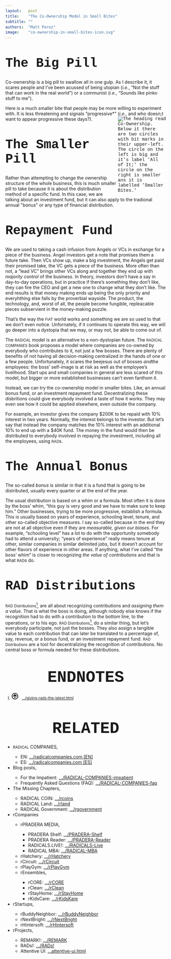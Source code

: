 ```yaml
---
layout:   post
title:    "The Co-Ownership Model in Small Bites"
subtitle: ""
authors:  "Matt Perez"
image:    "co-ownership-in-small-bites-icon.svg"
---
```


<div style="display:none;">
 <p>Co-ownership is a big pill to swallow in one gulp, so we need to make smaller pills.</p>
</div>

<h1 style="font-size:40px; font-family:Courier New, monospace;  margin-top:50px; ">The Big Pill</h1>
 <p>Co-ownership is a big pill to swallow all in one gulp. As I describe it, it scares people and I&rsquo;ve been acussed of being utopian (<em>i.e.</em>, &ldquo;Not the  stuff that can work in the real world&rdquo;) or a communist (<em>i.e.</em>, &ldquo;Sounds like pinko stuff to me&rdquo;).</p>
 <p>Here is a much smaller bite that people may be more willing to experiment with. It is less threatening and signals &ldquo;progressive*&rdquo; (<em>i.e.</em>, and who doesn;t want to appear progressive these days?).
 <img style="margin:0; float:right; font-family:Courier New, monospace; " src="/assets/img/co-ownership-big-bite-small-bite" alt="The heading read Co-Ownership. Below it there are two circles with bit marks in their upper-left. The circle on the left is big and it's label 'All of It;' the circle on the right is smaller ans it is labelled 'Smaller Bites.'" width="30%">
 </p>
<h1 style="font-size:40px; font-family:Courier New, monospace; margin-top:50px; ">The Smaller Pill</h1>
 <p>Rather than attempting to change the ownership structure of the whole business, this is much smaller pill to take because it is about the distribution method of a specific fund. In this case, we are talking about an investment fund, but it can also apply to the tradional annual "bonus" or any type of financial distribution.</p>

<h1 style="font-size:40px; font-family:Courier New, monospace;  margin-top:50px;">Repayment Fund</h1>
 <p>We are used to taking a cash infusion from Angels or VCs in exchange for a piece of the business. Angel investors get a note that promises them a future take. Then VCs show up, make a big investment, the Angels get paid their promised take, the VC gets a piece of the business. More often than not, a &ldquo;lead VC&rdquo; brings other VCs along and together they end up with <em>majority control</em> of the business. In theory, investors don&rsquo;t have a say in day-to-day operations, but in practice if there&rsquo;s something they don&rsquo;t like, they can fire the CEO and get a new one to change what they don&rsquo;t like. The end results is that money making ends up being the only priority and everyhthing else falls by the proverbial wayside. The product, the technology, and, worst of all, the people become fungible, repleacable pieces subservient in the money-making puzzle.</p>
 <p>That&rsquo;s the way the <span style="font-size:smaller; ">FIAT</span> world works and something we are so used to that we don&rsquo;t even notice. Unfornately, if it continues to operate this way, we will go deeper into a dystopia that we may, or may not, be able to come out of.</p>
 <p>The <span style="font-size:smaller; ">RADICAL</span> model is an alternative to a non-dystopian future. The <span style="font-size:smaller; ">RADICAL COMPANIES</span> book proposes a model where companies are co-owned by everybody who contributes to it, not just a few bosses. There are plenty of benefits of not having all decision-making centralized in the hands of one or a few people.  Unfortunately, it scares the beejesus out of bosses <em>and</em>the employees: the boss&rsquo; self-image is at risk as well as the employee&rsquo;s livelihood. Start ups and small companies in general are less scared of this model, but bigger or more established businesses can&rsquo;t even fanthom it.</p>
 <p>Instead, we can try the co-ownership model in smaller bites. Like, an annual bonus fund, or an investment repayment fund. Decentralizing these disbritions could give everybody involved a taste of how it works. They may even see how it could be applied elsewhere, even outside the company.</p>
 <p>For example, an investor gives the company $200K to be repaid with 10% interest in two years. Normally, the interest belongs to the investor. But let&rsquo;s say that instead the company matches the 10% interest with an additional 10% to end up with a $40K fund. The money in the fund would then be distributed to everybody involved in repaying the investment, including all the employees, using <span style="font-size:smaller; ">RAD</span>s.</p>

<h1 style="font-size:40px; font-family:Courier New, monospace;  margin-top:50px;">The Annual Bonus</h1>
 <p>The so-called <em>bonus</em> is similar in that it is a fund that is going to be distributed, usually every quarter or at the end of the year.</p>
 <p>The usual distribution is based on a whim or a formula. Most often it is done by the boss&rsquo; whim, &ldquo;this guy is very good and we have to make sure to keep him.&rdquo; Other businesses, trying to be more progressive, establish a formula. This is usually based on years of experience, schooling level, tenure, and other so-called objective measures. I say so-called because in the end they are not at all objective even if they are <em>measurable, given our biases</em>. For example, &ldquo;schooling level&rdquo; has a lot to do with the opportunity somebody had to attend a university; &ldquo;years of experience&rdquo; really means tenure at other, similar companies in similar delimited jobs, but it doesn&rsquo;t account for other flavors of experience in other areas. If anything, what I&rsquo;ve called &ldquo;the boss&rsquo; whim&rdquo; is closer to recognizing <em>the value of contributions</em> and that is what <span style="font-size:smaller; ">RAD</span>s do.</p>

<h1 style="font-size:40px; font-family:Courier New, monospace;  margin-top:50px;">RAD Distributions</h1>
 <p><span style="font-size:smaller; ">RAD Distributions</span><a id="bn01" href="#en01"><sup>1&nbsp;</sup></a> are all about recognizing contributions and <em>assigning them a value</em>. That is what the boss is doing, although nobody else knows if the recognition had to do with a contribution to the bottom line, to the operations, or to his ego. <span style="font-size:smaller; ">RAD Distributions</span><a href="#en01"><sup>1&nbsp;</sup></a> do a similar thing, but let&rsquo;s everybody participate, not just the bosses. They also assign a tangible value to each contribution that can later be translated to a percentage of, say, revenue, or a bonus fund, or an investment repayment fund. <span style="font-size:smaller; ">RAD Distributions</span> are a tool for decentralizing the recognition of contributions. No central boss or formula needed for these distributions.</p>

<h1 style="font-size:50px; font-family:Courier New, monospace; text-align:center; margin: 50px 0 20px 0; ">ENDNOTES</h1>
 <ol style="font-size:smaller; ">
  <li id="en01"><a href="#bn01"><img src="/assets/img/arrow-up-icon.png" style="height:20px; margin-right:1em; "></a><a href="https://radicalcompanies.com/2022/07/17/giving-rads-the-latest.html" target="blank">&hellip;/giving-rads-the-latest.html</a></li>
 </ol>

<h1 style="font-size:50px; font-family:Courier New, monospace; text-align:center; margin: 60px 0 20px 0; ">RELATED</h1>
 <ul>
  <li><span style="font-size:smaller; ">RADICAL</span> COMPANIES,</li>
   <ul>
    <li><a>EN</a>: <a href="https://radicalcompanies.com" target="blank">&hellip;/radicalcompanies.com [EN]</a></li>
    <li><a>ES</a>: <a href="https://radicalcompanies.com" target="blank">&hellip;/radicalcompanies.com [ES]</a></li>
   </ul>
  <li>Blog posts,</li>
   <ul>
    <li>For the Impatient: <a href="https://radicalcompanies.com/2022/05/04/RADICAL-COMPANIES-impatient" target="blank">&hellip;/RADICAL-COMPANIES-impatient</a></li>
    <li>Frequently Asked Questions (FAQ): <a href="https://radicalcompanies.com/2022/05/05/RADICAL-COMPANIES-faq" target="blank">&hellip;/RADICAL-COMPANIES-faq</a></li>
   </ul>
   <li>The Missing Chapters,</li>
    <ul>
     <li>RADICAL COIN: <a href="https://radicalcompanies.com/2022/05/07/rcoins" target="blank">&hellip;/rcoins</a></li>
     <li>RADICAL Land: <a href="https://radicalcompanies.com/2022/05/08/rland" target="blank">&hellip;/rland</a></li>
     <li>RADICAL Government: <a href="https://radicalcompanies.com/2022/05/06/rgovernment" target="blank">&hellip;/rgovernment</a></li>
    </ul>
   <li>rCompanies</li>
    <ul>
     <li>rPRADERA MEDIA,</li>
      <ul>
       <li>PRADERA Shelf: <a href="https://radicalcompanies.com/2022/04/02/PRADERA-Shelf" target="blank">&hellip;/PRADERA-Shelf</a></li>
       <li>PRADERA Reader: <a href="https://radicalcompanies.com/2022/04/01/PRADERA-Reader" target="blank">&hellip;/PRADERA-Reader</a></li>
       <li>RADICALS.LIVE!: <a href="https://radicalcompanies.com/2022/04/04/RADICALS-Live" target="blank">&hellip;/RADICALS-Live</a></li>
       <li>RADICAL MBA: <a href="https://radicalcompanies.com/2022/04/03/RADICAL-MBA" target="blank">&hellip;/RADICAL-MBA</a></li>
      </ul>
     <li>rHatchery: <a href="https://radicalcompanies.com/2022/05/16/rHatchery" target="blank">&hellip;/rHatchery</a></li>
     <li>rCircuit: <a href="https://radicalcompanies.com/2022/04/05/rCircuit" target="blank">&hellip;/rCircuit</a></li>
     <li>rPlayGym: <a href="https://radicalcompanies.com/2022/04/06/rPlayGym" target="blank">&hellip;/rPlayGym</a></li>
     <li>rEnsembles,</li>
      <ul>
       <li>rCORE: <a href="https://radicalcompanies.com/2022/05/15/rCORE" target="blank">&hellip;/rCORE</a></li>
       <li>rClean: <a href="https://radicalcompanies.com/2022/05/14/rClean" target="blank">&hellip;/rClean</a></li>
       <li>rStayHome: <a href="https://radicalcompanies.com/2022/05/12/rStayHome" target="blank">&hellip;/rStayHome</a></li>
       <li>rKidsCare: <a href="https://radicalcompanies.com/2022/05/13/rKidsKare" target="blank">&hellip;/rKidsKare</a></li>
      </ul>
    </ul>
  <li>rStartups,</li>
   <ul>
    <li>rBuddyNeighbor: <a href="https://radicalcompanies.com/2022/05/20/rBuddyNeighbor" target="blank">&hellip;/rBuddyNeighbor</a></li>
    <li>rNextBright: <a href="https://radicalcompanies.com/2022/05/22/rNextBright" target="blank">&hellip;/rNextBright</a></li>
    <li>rHintersoft: <a href="https://radicalcompanies.com/2022/05/21/rHintersoft" target="blank">&hellip;/rHintersoft</a></li> 
   </ul>
  <li>rProjects,</li>
   <ul>
    <li>REMARK!: <a href="https://radicalcompanies.com/2022/05/18/REMARK" target="blank">&hellip;/REMARK</a></li>
    <li>RADs!: <a href="https://radicalcompanies.com/2022/05/19/RADs!" target="blank">&hellip;/RADs!</a></li>
    <li>Attentive UI: <a href="https://radicalcompanies.com/2022/05/17/attentive-ui.html" target="blank">&hellip;attentive-ui.html</a></li>
   </ul>
 </ul>
